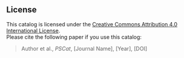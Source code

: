 ## License

This catalog is licensed under the [Creative Commons Attribution 4.0 International License](https://creativecommons.org/licenses/by/4.0/).  
Please cite the following paper if you use this catalog:

> Author et al., *PSCat*, [Journal Name], [Year], [DOI]
